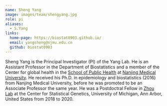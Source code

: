 ```yaml
---
name: Sheng Yang
image: images/team/shengyang.jpg
role: pi
aliases:
  - S.Yang
links:
  home-page: https://biostat0903.github.io/
  email: yangsheng@njmu.edu.cn
  github: biostat0903
---
```


Sheng Yang is the Principal Investigator (PI) of the Yang Lab.
He is an Assistant Professor in the Department of Biostatistics and a member of the Center for global health in the [School of Public Health](https://gwxy.njmu.edu.cn/) at [Nanjing Medical University](https://www.njmu.edu.cn/). He received his Ph.D. in epidemiology and biostatistics (2016) from Nanjing Medical University, before he was promoted to be an Associate Professor the same year. He was a Postdoctral Fellow in [Zhou Lab](http://xzlab.org/) at  the Center for Statistical Genetics, University of Michigan, Ann Arbor, United States from 2018 to 2020.


